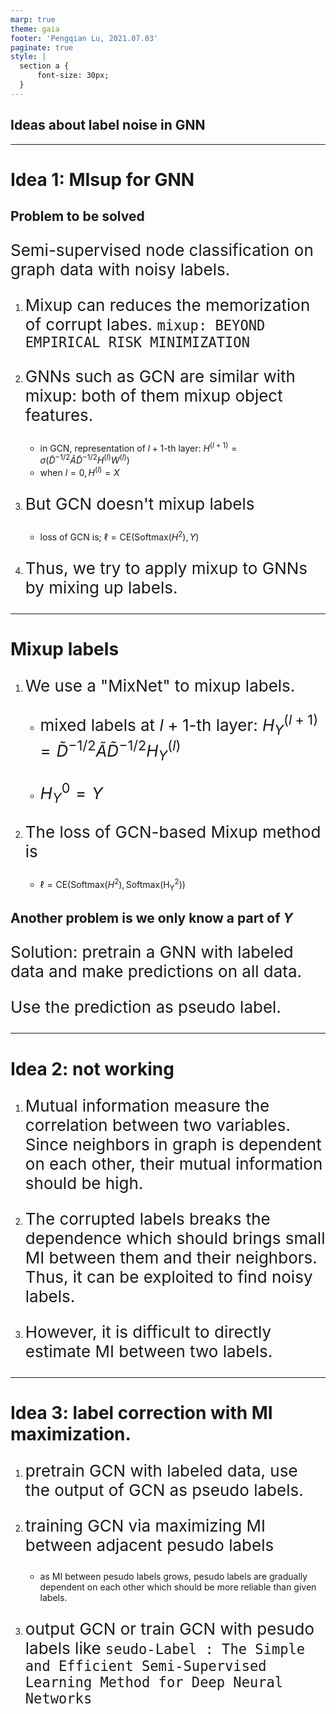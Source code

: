 ```yaml
---
marp: true
theme: gaia
footer: 'Pengqian Lu, 2021.07.03'
paginate: true
style: |
  section a {
      font-size: 30px;
  }
---
```


<!--
_class: lead gaia
_paginate: false
-->

## **Ideas about label noise in GNN**

---
<!-- Scoped style -->
<style scoped>
p {
  font-size: 26px;
}
{
  font-size: 26px;
}

</style>

# Idea 1: MIsup for GNN

## Problem to be solved
Semi-supervised node classification on graph data with noisy labels.

1. Mixup can reduces the memorization of corrupt labes. `mixup: BEYOND EMPIRICAL RISK MINIMIZATION`

2. GNNs such as GCN are similar with mixup: both of them mixup object features. 

    - in GCN, representation of $l+1$-th layer: $H^{(l+1)}=\sigma(\tilde{D}^{-1/2}\tilde{A}\tilde{D}^{-1/2}H^{(l)}W^{(l)})$
    - when $l=0, H^{(l)}=X$
  
3. But GCN doesn't mixup labels

    - loss of GCN is; $\ell=\mathrm{CE}(\mathrm{Softmax}(H^2), Y)$

4. Thus, we try to apply mixup to GNNs by mixing up labels.

---
<!-- Scoped style -->
<style scoped>
p {
  font-size: 26px;
}
{
  font-size: 26px;
}

</style>

# Mixup labels

1. We use a "MixNet" to mixup labels.

    - mixed labels at $l+1$-th layer: $H_{Y}^{(l+1)}=\tilde{D}^{-1/2}\tilde{A}\tilde{D}^{-1/2}H_Y^{(l)}$

    - $H_Y^0=Y$

2. The loss of  GCN-based Mixup method is 
    - $\ell=\mathrm{CE}(\mathrm{Softmax}(H^2), \mathrm{Softmax(H^2_Y)})$

## Another problem is we only know a part of $Y$

Solution: pretrain a GNN with labeled data and make predictions on all data. 

Use the prediction as pseudo label.

---
<!-- Scoped style -->
<style scoped>
p {
  font-size: 26px;
}
{
  font-size: 26px;
}

</style>

# Idea 2: not working


1. Mutual information measure the  correlation between two variables. Since neighbors in graph is dependent on each other, their mutual information should be high.

2. The corrupted labels breaks the dependence which should brings small MI between them and their neighbors. Thus, it can be exploited to find noisy labels.

3. However, it is difficult to directly estimate MI between two labels. 


--- 
<!-- Scoped style -->
<style scoped>
p {
  font-size: 26px;
}
{
  font-size: 26px;
}

</style>


# Idea 3: label correction with MI maximization.



1. pretrain GCN with labeled data, use the output of GCN as pseudo labels.

2. training GCN via maximizing MI between adjacent pesudo labels

    - as MI between pesudo labels grows, pesudo labels are gradually dependent on each other which should be more reliable than given labels.

3. output GCN or train GCN with pesudo labels like `seudo-Label : The Simple and Efficient Semi-Supervised Learning Method for Deep Neural Networks`
